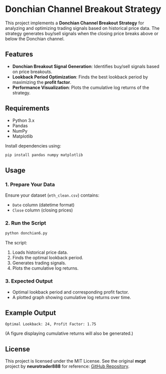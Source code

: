 # Donchian Channel Breakout Strategy

This project implements a **Donchian Channel Breakout Strategy** for analyzing and optimizing trading signals based on historical price data. The strategy generates buy/sell signals when the closing price breaks above or below the Donchian channel.

## Features
- **Donchian Breakout Signal Generation**: Identifies buy/sell signals based on price breakouts.
- **Lookback Period Optimization**: Finds the best lookback period by maximizing the **profit factor**.
- **Performance Visualization**: Plots the cumulative log returns of the strategy.

## Requirements
- Python 3.x
- Pandas
- NumPy
- Matplotlib

Install dependencies using:
```sh
pip install pandas numpy matplotlib
```

## Usage
### 1. Prepare Your Data
Ensure your dataset (`eth_clean.csv`) contains:
- `Date` column (datetime format)
- `Close` column (closing prices)

### 2. Run the Script
```sh
python donchian6.py
```
The script:
1. Loads historical price data.
2. Finds the optimal lookback period.
3. Generates trading signals.
4. Plots the cumulative log returns.

### 3. Expected Output
- Optimal lookback period and corresponding profit factor.
- A plotted graph showing cumulative log returns over time.

## Example Output
```
Optimal Lookback: 24, Profit Factor: 1.75
```
(A figure displaying cumulative returns will also be generated.)

## License
This project is licensed under the MIT License. See the original **mcpt** project by **neurotrader888** for reference: [GitHub Repository](https://github.com/neurotrader888/mcpt).

